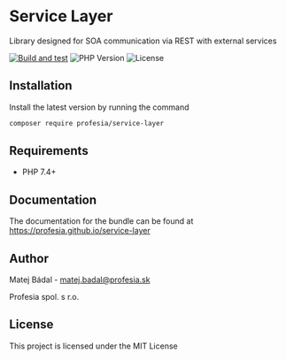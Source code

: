# Service Layer
 
Library designed for SOA communication via REST with external services

[![Build and test](https://github.com/profesia/service-layer/actions/workflows/test-runner.yml/badge.svg?branch=master)](https://github.com/profesia/psr15-symfony-bundle/actions/workflows/test-runner.yml)
![PHP Version](https://img.shields.io/packagist/php-v/profesia/service-layer)
![License](https://img.shields.io/github/license/profesia/service-layer)

## Installation
Install the latest version by running the command
```bash
composer require profesia/service-layer
```
## Requirements
- PHP 7.4+

## Documentation
The documentation for the bundle can be found at https://profesia.github.io/service-layer

## Author
Matej Bádal - matej.badal@profesia.sk

Profesia spol. s r.o.
## License
This project is licensed under the MIT License
